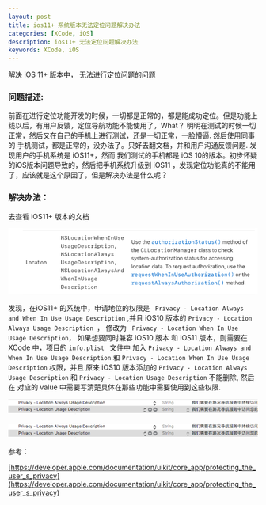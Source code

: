 ```yaml
---
layout: post
title: ios11+ 系统版本无法定位问题解决办法
categories: [XCode, iOS]
description: ios11+ 无法定位问题解决办法
keywords: XCode, iOS
---
```


解决 iOS 11+ 版本中， 无法进行定位问题的问题

### 问题描述:

前面在进行定位功能开发的时候，一切都是正常的，都是能成功定位。但是功能上线以后，有用户反馈，定位导航功能不能使用了，What？ 明明在测试的时候一切正常，然后又在自己的手机上进行测试，还是一切正常，一脸懵逼. 然后使用同事的 手机测试，都是正常的，没办法了。只好去翻文档，并和用户沟通反馈问题. 发现用户的手机系统是 iOS11+，然而 我们测试的手机都是 iOS 10的版本。初步怀疑的iOS版本问题导致的，然后把手机系统升级到 iOS11 ，发现定位功能真的不能用了，应该就是这个原因了，但是解决办法是什么呢？

### 解决办法：
 去查看 iOS11+ 版本的文档 
 
 ![](/images/posts/tools/2018-01-12-01.png)
 
 
 
 发现，在iOS11+ 的系统中，申请地位的权限是 ` Privacy - Location Always and When In Use Usage Description` ,并且 iOS10 版本的 `Privacy - Location Always Usage Description `， 修改为 ` Privacy - Location When In Use Usage Description`，
 如果想要同时兼容 iOS10 版本 和 iOS11 版本，则需要在 XCode 中，项目的
  `info.plist `    文件中 加入     `Privacy - Location Always and When In Use Usage Description` 和 `Privacy - Location When In Use Usage Description`    权限，并且 原来 iOS10 版本添加的   `Privacy - Location Always Usage Description` 和 `Privacy - Location Usage Description`  不能删除,
 然后在 对应的 value 中需要写清楚具体在那些功能中需要使用到这些权限.
 
 ![](/images/posts/tools/2018-01-12-02.png)

  
 ![](/images/posts/tools/2018-01-12-02.png)

 参考：

 [https://developer.apple.com/documentation/uikit/core_app/protecting_the_user_s_privacy](https://developer.apple.com/documentation/uikit/core_app/protecting_the_user_s_privacy)




